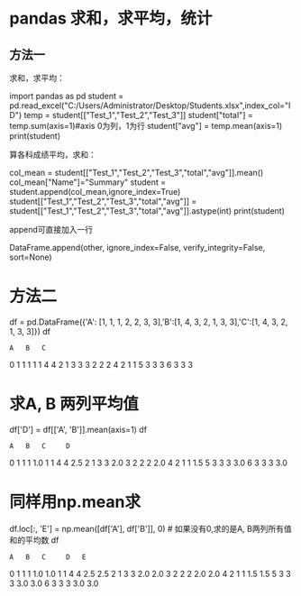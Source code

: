 # pandas 求和，求平均，统计

## 方法一

求和，求平均：

import pandas as pd
student = pd.read_excel("C:/Users/Administrator/Desktop/Students.xlsx",index_col="ID")
temp = student[["Test_1","Test_2","Test_3"]]
student["total"] = temp.sum(axis=1)#axis 0为列，1为行
student["avg"] = temp.mean(axis=1)
print(student)

算各科成绩平均，求和：

col_mean = student[["Test_1","Test_2","Test_3","total","avg"]].mean()
col_mean["Name"]="Summary"
student = student.append(col_mean,ignore_index=True)
student[["Test_1","Test_2","Test_3","total","avg"]] = student[["Test_1","Test_2","Test_3","total","avg"]].astype(int)
print(student)

append可直接加入一行

DataFrame.append(other, ignore_index=False, verify_integrity=False, sort=None)

# 方法二

df = pd.DataFrame({'A': [1, 1, 1, 2, 2, 3, 3],'B':[1, 4, 3, 2, 1, 3, 3],'C':[1, 4, 3, 2, 1, 3, 3]})
df

```
A	B	C
```

0	1	1	1
1	1	4	4
2	1	3	3
3	2	2	2
4	2	1	1
5	3	3	3
6	3	3	3

# 求A, B 两列平均值

df['D'] = df[['A', 'B']].mean(axis=1)
df

```
A	B	C	  D
```

0	1	1	1	1.0
1	1	4	4	2.5
2	1	3	3	2.0
3	2	2	2	2.0
4	2	1	1	1.5
5	3	3	3	3.0
6	3	3	3	3.0

# 同样用np.mean求

df.loc[:, 'E'] = np.mean([df['A'], df['B']], 0)  # 如果没有0,求的是A, B两列所有值和的平均数
df

```
A	B	C	  D	  E
```

0	1	1	1	1.0	1.0
1	1	4	4	2.5	2.5
2	1	3	3	2.0	2.0
3	2	2	2	2.0	2.0
4	2	1	1	1.5	1.5
5	3	3	3	3.0	3.0
6	3	3	3	3.0	3.0
